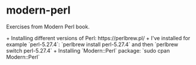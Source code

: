 # modern-perl

<p>Exercises from Modern Perl book.</p>
<p>
    + Installing different versions of Perl: https://perlbrew.pl/
    + I've installed for example `perl-5.27.4`: `perlbrew install perl-5.27.4` and then `perlbrew switch perl-5.27.4`
    + Installing `Modern::Perl` package: `sudo cpan Modern::Perl`
</p>
